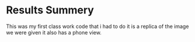 # Results Summery
This was my first class work code that i had to do it is a replica of the image we were given it also has a phone view.
